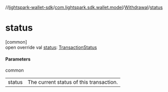 //[lightspark-wallet-sdk](../../../index.md)/[com.lightspark.sdk.wallet.model](../index.md)/[Withdrawal](index.md)/[status](status.md)

# status

[common]\
open override val [status](status.md): [TransactionStatus](../-transaction-status/index.md)

#### Parameters

common

| | |
|---|---|
| status | The current status of this transaction. |
